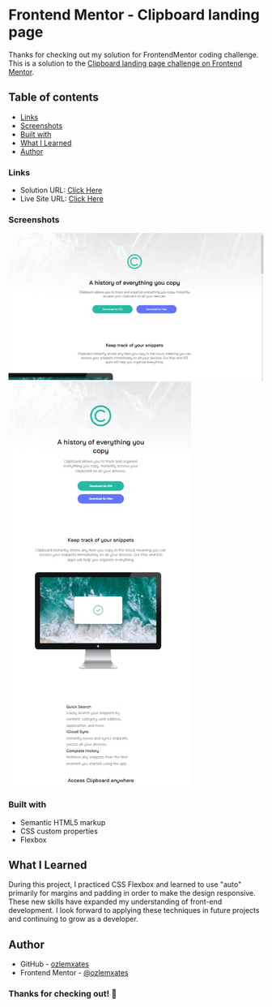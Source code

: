 # Frontend Mentor - Clipboard landing page

Thanks for checking out my solution for FrontendMentor coding challenge. This is a solution to the [Clipboard landing page challenge on Frontend Mentor](https://www.frontendmentor.io/challenges/clipboard-landing-page-5cc9bccd6c4c91111378ecb9).

## Table of contents

  - [Links](#links)
  - [Screenshots](#screenshots)
  - [Built with](#built-with)
  - [What I Learned](#what-i-learned)
  - [Author](#author)

### Links

- Solution URL: [Click Here](https://www.frontendmentor.io/solutions/clipboardlandingpagefrontendmentorflexbox-jG2thubrb4)
- Live Site URL: [Click Here](https://ozlemxates.github.io/Clipboard-Landing-Page-FrontendMentor/)

### Screenshots

![](desktop-ss.jpg)
![](mobile-ss.jpg)

### Built with

- Semantic HTML5 markup
- CSS custom properties
- Flexbox

## What I Learned

During this project, I practiced CSS Flexbox and learned to use "auto" primarily for margins and padding in order to make the design responsive. These new skills have expanded my understanding of front-end development. I look forward to applying these techniques in future projects and continuing to grow as a developer.

## Author

- GitHub - [ozlemxates](https://github.com/ozlemxates)
- Frontend Mentor - [@ozlemxates](https://www.frontendmentor.io/profile/ozlemxates)

### Thanks for checking out! 🚀
